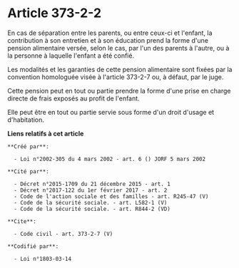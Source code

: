 # Article 373-2-2

En cas de séparation entre les parents, ou entre ceux-ci et l'enfant, la contribution à son entretien et à son éducation
prend la forme d'une pension alimentaire versée, selon le cas, par l'un des parents à l'autre, ou à la personne à laquelle
l'enfant a été confié. 

Les modalités et les garanties de cette pension alimentaire sont fixées par la convention homologuée visée à l'article
373-2-7 ou, à défaut, par le juge. 

Cette pension peut en tout ou partie prendre la forme d'une prise en charge directe de frais exposés au profit de l'enfant. 

Elle peut être en tout ou partie servie sous forme d'un droit d'usage et d'habitation.

**Liens relatifs à cet article**

	**Créé par**:

	  - Loi n°2002-305 du 4 mars 2002 - art. 6 () JORF 5 mars 2002

	**Cité par**:

	  - Décret n°2015-1709 du 21 décembre 2015 - art. 1
	  - Décret n°2017-122 du 1er février 2017 - art. 2
	  - Code de l'action sociale et des familles - art. R245-47 (V)
	  - Code de la sécurité sociale. - art. L582-1 (V)
	  - Code de la sécurité sociale. - art. R844-2 (VD)

	**Cite**:

	  - Code civil - art. 373-2-7 (V)

	**Codifié par**:

	  - Loi n°1803-03-14
